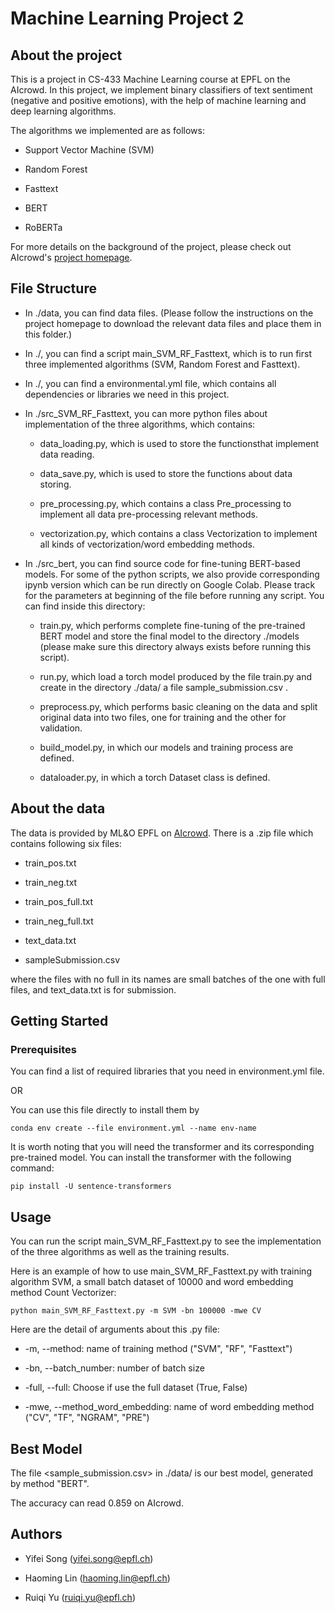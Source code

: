 # Machine Learning Project 2

## About the project

This is a project in CS-433 Machine Learning course at EPFL on the AIcrowd. In this project, we implement binary classifiers of text sentiment (negative and positive emotions), with the help of machine learning and deep learning algorithms.

The algorithms we implemented are as follows:

- Support Vector Machine (SVM)

- Random Forest

- Fasttext

- BERT

- RoBERTa

For more details on the background of the project, please check out AIcrowd's [project homepage](https://www.aicrowd.com/challenges/epfl-ml-text-classification).

## File Structure

- In ./data, you can find data files. (Please follow the instructions on the project homepage to download the relevant data files and place them in this folder.)

- In ./, you can find a script main_SVM_RF_Fasttext, which is to run first three implemented algorithms (SVM, Random Forest and Fasttext).

- In ./, you can find a environmental.yml file, which contains all dependencies or libraries we need in this project.

- In ./src_SVM_RF_Fasttext, you can more python files about implementation of the three algorithms, which contains:
  
  - data_loading.py, which is used to store the functionsthat implement data reading.
  
  - data_save.py, which is used to store the functions about data storing.
  
  - pre_processing.py, which contains a class Pre_processing to implement all data pre-processing relevant methods.
  
  - vectorization.py, which contains a class Vectorization to implement all kinds of vectorization/word embedding methods.
  
- In ./src_bert, you can find source code for fine-tuning BERT-based models. 
  For some of the python scripts, we also provide corresponding ipynb version which can be run directly on Google Colab. 
  Please track for the parameters at beginning of the file before running any script.
  You can find inside this directory:
 
  -  train.py, which performs complete fine-tuning of the pre-trained BERT model and store the final model to the directory ./models (please make sure this directory always exists before running this script).
  
  - run.py, which load a torch model produced by the file train.py and create in the directory ./data/ a file sample_submission.csv .
  
  - preprocess.py, which performs basic cleaning on the data and split original data into two files, one for training and the other for validation. 
  
  - build_model.py, in which our models and training process are defined. 
  
  - dataloader.py, in which a torch Dataset class is defined.

## About the data

The data is provided by ML&O EPFL on [AIcrowd](https://www.aicrowd.com/challenges/epfl-ml-text-classification/dataset_files). There is a .zip file which contains following six files:

- train_pos.txt

- train_neg.txt

- train_pos_full.txt

- train_neg_full.txt

- text_data.txt

- sampleSubmission.csv

where the files with no full in its names are small batches of the one with full files, and text_data.txt is for submission.

## Getting Started

### Prerequisites

You can find a list of required libraries that you need in environment.yml file.

OR

You can use this file directly to install them by

    conda env create --file environment.yml --name env-name

It is worth noting that you will need the transformer and its corresponding pre-trained model. You can install the transformer with the following command:

    pip install -U sentence-transformers

## Usage

You can run the script main_SVM_RF_Fasttext.py to see the implementation of the three algorithms as well as the training results.

Here is an example of how to use main_SVM_RF_Fasttext.py with training algorithm SVM, a small batch dataset of 10000 and word embedding method Count Vectorizer:

    python main_SVM_RF_Fasttext.py -m SVM -bn 100000 -mwe CV

Here are the detail of arguments about this .py file:

- -m, --method: name of training method ("SVM", "RF", "Fasttext")

- -bn, --batch_number: number of batch size

- -full, --full: Choose if use the full dataset (True, False)

- -mwe, --method_word_embedding: name of word embedding method ("CV", "TF", "NGRAM", "PRE")



## Best Model

The file <sample_submission.csv> in ./data/ is our best model, generated by method "BERT".

The accuracy can read 0.859 on AIcrowd.



## Authors

- Yifei Song (yifei.song@epfl.ch)

- Haoming Lin (haoming.lin@epfl.ch)

- Ruiqi Yu (ruiqi.yu@epfl.ch)
